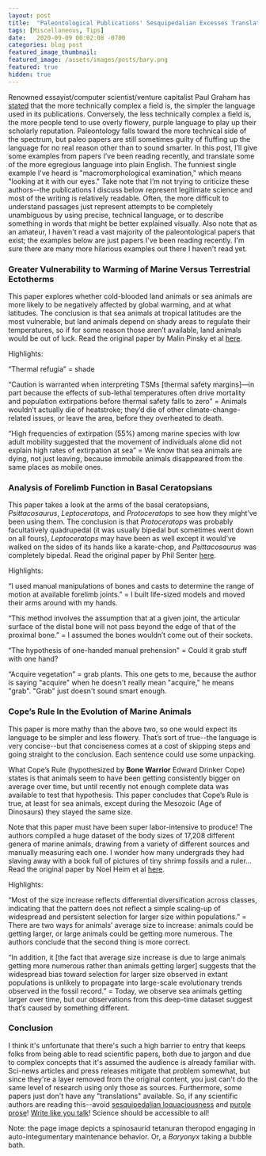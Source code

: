```yaml
---
layout: post
title:  "Paleontological Publications' Sesquipedalian Excesses Translated Ad Hoc Into Succinct Proxies for the Hoi Polloi: Or, Overly Complicated Language in Plain English"
tags: [Miscellaneous, Tips]
date:   2020-09-09 00:02:08 -0700
categories: blog post
featured_image_thumbnail:
featured_image: /assets/images/posts/bary.png
featured: true
hidden: true
---
```


Renowned essayist/computer scientist/venture capitalist Paul Graham has [stated](http://www.paulgraham.com/talk.html) that the more technically complex a field is, the simpler the language used in its publications.  Conversely, the less technically complex a field is, the more people tend to use overly flowery, purple language to play up their scholarly reputation.  Paleontology falls toward the more technical side of the spectrum, but paleo papers are still sometimes guilty of fluffing up the language for no real reason other than to sound smarter.  In this post, I’ll give some examples from papers I’ve been reading recently, and translate some of the more egregious language into plain English.  The funniest single example I've heard is "macromorphological examination," which means "looking at it with our eyes."  Take note that I’m not trying to criticize these authors--the publications I discuss below represent legitimate science and most of the writing is relatively readable.  Often, the more difficult to understand passages just represent attempts to be completely unambiguous by using precise, technical language, or to describe something in words that might be better explained visually.  Also note that as an amateur, I haven't read a vast majority of the paleontological papers that exist; the examples below are just papers I've been reading recently.  I'm sure there are many more hilarious examples out there I haven't read yet.

### Greater Vulnerability to Warming of Marine Versus Terrestrial Ectotherms
This paper explores whether cold-blooded land animals or sea animals are more likely to be negatively affected by global warming, and at what latitudes.  The conclusion is that sea animals at tropical latitudes are the most vulnerable, but land animals depend on shady areas to regulate their temperatures, so if for some reason those aren’t available, land animals would be out of luck.  Read the original paper by Malin Pinsky et al [here](https://www.researchgate.net/publication/332631188_Greater_vulnerability_to_warming_of_marine_versus_terrestrial_ectotherms).

Highlights:

“Thermal refugia” = shade

“Caution is warranted when interpreting TSMs [thermal safety margins]—in part because the effects of sub-lethal temperatures often drive mortality and population extirpations before thermal safety falls to zero” = Animals wouldn’t actually die of heatstroke; they’d die of other climate-change-related issues, or leave the area, before they overheated to death.

“High frequencies of extirpation (55%) among marine species with low adult mobility suggested that the movement of individuals alone did not explain high rates of extirpation at sea” = We know that sea animals are dying, not just leaving, because immobile animals disappeared from the same places as mobile ones.

### Analysis of Forelimb Function in Basal Ceratopsians
This paper takes a look at the arms of the basal ceratopsians, *Psittacosaurus*, *Leptoceratops*, and *Protoceratops* to see how they might’ve been using them.  The conclusion is that *Protoceratops* was probably facultatively quadrupedal (it was usually bipedal but sometimes went down on all fours), *Leptoceratops* may have been as well except it would’ve walked on the sides of its hands like a karate-chop, and *Psittacosaurus* was completely bipedal.  Read the original paper by Phil Senter [here](https://zslpublications.onlinelibrary.wiley.com/doi/10.1111/j.1469-7998.2007.00329.x).

Highlights:

“I used manual manipulations of bones and casts to determine the range of motion at available forelimb joints.” = I built life-sized models and moved their arms around with my hands.

“This method involves the assumption that at a given joint, the articular surface of the distal bone will not pass beyond the edge of that of the proximal bone.” = I assumed the bones wouldn’t come out of their sockets.

“The hypothesis of one-handed manual prehension" = Could it grab stuff with one hand?

“Acquire vegetation” = grab plants.  This one gets to me, because the author is saying "acquire" when he doesn't really mean "acquire," he means "grab".  "Grab" just doesn't sound smart enough.

### Cope’s Rule In the Evolution of Marine Animals
This paper is more mathy than the above two, so one would expect its language to be simpler and less flowery.  That’s sort of true--the language is very concise--but that conciseness comes at a cost of skipping steps and going straight to the conclusion.  Each sentence could use some unpacking.

What Cope’s Rule (hypothesized by **Bone Warrior** Edward Drinker Cope) states is that animals seem to have been getting consistently bigger on average over time, but until recently not enough complete data was available to test that hypothesis.  This paper concludes that Cope’s Rule is true, at least for sea animals, except during the Mesozoic (Age of Dinosaurs) they stayed the same size.

Note that this paper must have been super labor-intensive to produce! The authors compiled a huge dataset of the body sizes of 17,208 different genera of marine animals, drawing from a variety of different sources and manually measuring each one.  I wonder how many undergrads they had slaving away with a book full of pictures of tiny shrimp fossils and a ruler… Read the original paper by Noel Heim et al [here](https://www.researchgate.net/publication/272492441_Animal_evolution_Cope%27s_rule_in_the_evolution_of_marine_animals).

Highlights:

“Most of the size increase reflects differential diversification across classes, indicating that the pattern does not reflect a simple scaling-up of widespread and persistent selection for larger size within populations.” = There are two ways for animals’ average size to increase: animals could be getting larger, or large animals could be getting more numerous.  The authors conclude that the second thing is more correct.

“In addition, it [the fact that average size increase is due to large animals getting more numerous rather than animals getting larger] suggests that the widespread bias toward selection for larger size observed in extant populations is unlikely to propagate into large-scale evolutionary trends observed in the fossil record.” = Today, we observe sea animals getting larger over time, but our observations from this deep-time dataset suggest that’s caused by something different.

### Conclusion
I think it's unfortunate that there's such a high barrier to entry that keeps folks from being able to read scientific papers, both due to jargon and due to complex concepts that it's assumed the audience is already familiar with.  Sci-news articles and press releases mitigate that problem somewhat, but since they're a layer removed from the original content, you just can't do the same level of research using only those as sources.  Furthermore, some papers just don't have any "translations" available.  So, if any scientific authors are reading this--avoid [sesquipedalian loquaciousness](https://tvtropes.org/pmwiki/pmwiki.php/Main/SesquipedalianLoquaciousness) and [purple prose](https://tvtropes.org/pmwiki/pmwiki.php/Main/PurpleProse)! [Write like you talk](http://www.paulgraham.com/talk.html)!  Science should be accessible to all!

Note: the page image depicts a spinosaurid tetanuran theropod engaging in auto-integumentary maintenance behavior.  Or, a *Baryonyx* taking a bubble bath.